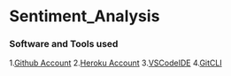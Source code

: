# Sentiment_Analysis
### Software and Tools used

 1.[Github Account](https://github.com)
 2.[Heroku Account](https://heroku.com)
 3.[VSCodeIDE](https://code.visualstudio.com/)
 4.[GitCLI](https://git-scm.com/book/en/v2/Getting-Started-The-Command-Line)


